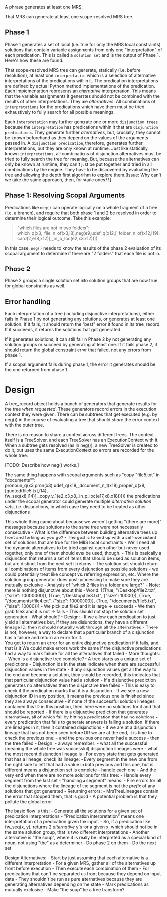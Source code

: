 
A phrase generates at least one MRS. 

That MRS can generate at least one scope-resolved MRS tree.

## Phase 1
Phase 1 generates a set of local (i.e. true for only the MRS local constraints) solutions that contain variable assignments from only one "interpretation" of each predication. This is called a `solution set` and is the output of Phase 1. Here's how these are found:

That scope-resolved MRS tree can generate, statically (i.e. before resolution), at least one `interpretation` which is a selection of alternative interpretations of the predications within it. The predication interpretations are defined by actual Python method implementations of the predication.  Each implementation represents an *alternative* interpretation. This means that the variable assignments it generates should not be combined with the results of other interpretations.  They are *alternatives*. All combinations of `interpretations` for the predications which have them must be tried exhaustively to fully search for all possible meanings.

Each `interpretation` may further generate one or more `disjunction trees` because the `interpretation` has predications within it that are `disjunction predications`. They generate further *alternatives*, but, crucially, they cannot be known beforehand as they depend on the values of the arguments passed in. A `disjunction predication`, therefore, generates further interpretations, but they are only known at runtime. Just like statically known `interpretations`, all combinations of disjunction alternatives must be tried to fully search the tree for meaning. But, because the alternatives can only be known at runtime, they can't just be put together and tried in all combinations by the engine. They have to be discovered by evaluating the tree and allowing the depth first algorithm to explore them.[Issue: Why can't we take the same approach, then, for static ones??]

## Phase 1: Resolving Scopal Arguments
Predications like `neg()` can operate logically on a whole fragment of a tree (i.e. a branch), and require that both phase 1 and 2 be resolved in order to determine their logical outcome. Take this example:

> "which files are not in two folders": which_q(x3,_file_n_of(x3,i8),neg(e9,udef_q(x12,[_folder_n_of(x12,i19), card(2,e18,x12)],_in_p_loc(e2,x3,x12))))

In this case, `neg()` needs to know the results of the phase 2 evaluation of its scopal argument to determine if there are "2 folders" that each file is not in.

## Phase 2
Phase 2 groups a single solution set into solution groups that are now true for global constraints as well.

## Error handling
Each interpretation of a tree (including disjunctive interpretations), either fails in Phase 1 by not generating any solutions, or generates at least one solution. If it fails, it should return the "best" error it found in its tree_record. If it succeeds, it returns the solutions that got generated.

If it generates solutions, it can still fail in Phase 2 by not generating any solution groups or succeed by generating at least one. If it fails phase 2, it should return the global constraint error that failed, not any errors from phase 1.

If a scopal argument fails during phase 1, the error it generates should be the one returned from phase 1.


# Design
A tree_record object holds a bunch of generators that generate results for the tree *when requested*. These generators record errors in the execution context they were given. There can be subtrees that get executed (e.g. by neg()) in the course of evaluating a tree that should *share* the error context with the outer tree.  

There is no reason to share a context across different trees.  The context itself is a TreeSolver, and each TreeSolver has an ExecutionContext with it. When a subtree gets resolved (as in neg()), a new TreeSolver is created to do it, but uses the same ExecutionContext so errors are recorded for the whole tree.

[TODO: Describe how neg() works.]

The same thing happens with scopal arguments such as "copy "file5.txt" in "documents"":
    pronoun_q(x3,pron(x3),udef_q(x18,_document_n_1(x18),proper_q(x8,[quoted(file5.txt,i14), fw_seq(x8,i14)],_copy_v_1(e2,x3,x8,_in_p_loc(e17,x8,x18)))))
    the predications under the scopal generator could generate multiple *alternative solution sets*, i.e. disjunctions, in which case they need to be treated as other disjunctions
    

This whole thing came about because we weren't getting "(there are more)" messages because solutions to the same tree were not necessarily consecutive
    - What is the difference between building alternative trees up front and forking as you go?
    - The goal is to end up with a self-consistent set of solutions that are true for the MRS local constraints
    - We'll need all the dynamic alternatives to be tried against each other but never used together, only one of them should ever be used, though.
        - This is basically a disjunction that returns a set of items that should be used as solution items, but are distinct from the next set it returns
            - The solution set should return all combinations of items from every disjunction as possible solutions
        - we could potentially treat like concept vs. referring expression, etc. Where the solution group generator does post-processing to make sure they are mutually exclusive
    - Analysis of "which 2 files in a folder are large?"
        - Note: there is nothing disjunctive about this
        - World: [(True, "/Desktop/file2.txt", {"size": 10000000}),
                   (True, "/Desktop/file3.txt", {"size": 10000}),
                   (True, "/documents/file4.txt", {"size": 10000000}),
                   (True, "/documents/file5.txt", {"size": 10000})]
            - We pick out file2 and it is large -> succeeds
            - We then grab file3 and it is not -> fails
                - This should not stop the solution set generation
                - What should?
    - Design:
        - If we allow each predication to just yield all alternatives but, if they are disjunctions, they have a different lineage ID, then it should naturally walk through all the alternatives
        - There is not, however, a way to declare that a particular branch of a disjunction has a failure and return an error for it.  
            You get to return an error for an entire disjunctive predication if it fails, and that is it
            We could make errors work the same if the disjunctive predications had a way to mark failure for all the alternatives that failed
            - More thoughts:
                - When is a disjunctive tree complete?
                    - A tree starts as a unique set of predictions
                    - Disjunction ids in the state indicate when there are successful disjunction values in the state
                    - If any disjunction values get all the way to the end and become a solution, they should be recorded, 
                        this indicates that that particular disjunction value had a solution
                    - If a disjunctive prediction generates no alternatives then the disjunctive tree failed
                        - This is easy to check if the predication marks that it is a disjunction
                    - If we see a new disjunction ID in any position, it means the previous one is finished since they are always consecutive
                        - if none of the successful solution lineages contained this ID in this position, then there were no solutions for it and that should be reported
                    - If there is a disjunctive prediction that generates alternatives, all of which fail by hitting a predication that has no solutions
                        - every predication that fails to generate answers is failing a solution. If there are lineages in it, then it contained disjunctions
                        - if we are at a disjunction lineage that has not been seen before OR we are at the end, it is time to check the previous one:
                            - and the previous one never had a success
                            - then the tree failed
            - Design:
                - always remember:
                    - what all the successful (meaning the whole tree was successful) disjunction lineages were
                    - what the most recent disjunction lineage is
                - For every state that gets generated that has a lineage, check its lineage:
                    - Every segment in the new one from the right side to left that had a value in both previous and this one, but is different means a disjunction set is complete
                        - handle each one
                - And the very end when there are no more solutions for this tree:
                    - Handle every segment from the last set
                - "handling a segment" means:
                    - Fire errors for all the disjunctions where the lineage of the segment is not the *prefix* of any solutions that got generated
                - Returning errors:
                    - MrsTreeLineages contain the error that stopped them, that is good
                    - A potential problem is that they pollute the global error

The basic flow is this:
    - Generate all the solutions for a given set of predication interpretations
        - "Predication interpretation" means one interpretation of a predication given the input.
        - So, if a predication like fw_seq(x, y), returns 2 *alternative* y's for a given x, which should not be in the same solution group, that is two different interpretations
        - Another alternative is "the soup", where it is really be interpreted as a special kind of noun, not using "the" as a determiner
    - Do phase 2 on them
    - Do the next set


Design Alternatives:
    - Start by just assuming that each alternative is a different interpretation
        - For a given MRS, gather all of the alternatives up front before execution
        - Then execute each combination of them
    - For predications that can't be separated up front because they depend on input data
        - They shouldn't be run as pure alternatives because they are generating alternatives depending on the state
    - Mark predications as mutually exclusive
        - Make "the soup" be a tree transform?
